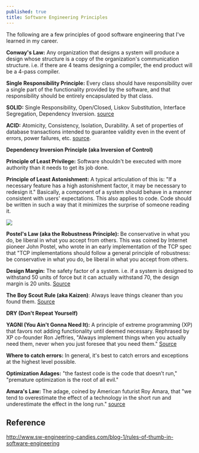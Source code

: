 ```yaml
---
published: true
title: Software Engineering Principles
---
```

The following are a few principles of good software engineering that I've learned in my career.

**Conway's Law:** Any organization that designs a system will produce a design whose structure is a copy of the organization's communication structure. i.e. if there are 4 teams designing a compiler, the end product will be a 4-pass compiler.

**Single Responsibility Principle:** Every class should have responsibility over a single part of the functionality provided by the software, and that responsibility should be entirely encapsulated by that class.

**SOLID:** Single Responsibility, Open/Closed, Liskov Substitution, Interface Segregation, Dependency Inversion. [source](http://williamdurand.fr/2013/07/30/from-stupid-to-solid-code/)

**ACID:** Atomicity, Consistency, Isolation, Durability. A set of properties of database transactions intended to guarantee validity even in the event of errors, power failures, etc. [source](https://en.wikipedia.org/wiki/ACID).

**Dependency Inversion Principle (aka Inversion of Control)**

**Principle of Least Privilege:** Software shouldn't be executed with more authority than it needs to get its job done.

**Principle of Least Astonishment:** A typical articulation of this is: "If a necessary feature has a high astonishment factor, it may be necessary to redesign it." Basically, a component of a system should behave in a manner consistent with users' expectations. This also applies to code. Code should be written in such a way that it minimizes the surprise of someone reading it.

![]({{site.cdn_path}}/2017/09/15/wtf.png)

**Postel's Law (aka the Robustness Principle):** Be conservative in what you do, be liberal in what you accept from others. This was coined by Internet pioneer John Postel, who wrote in an early implementation of the TCP spec that "TCP implementations should follow a general principle of robustness: be conservative in what you do, be liberal in what you accept from others.

**Design Margin:** The safety factor of a system. i.e. if a system is designed to withstand 50 units of force but it can actually withstand 70, the design margin is 20 units. [Source](https://en.wikipedia.org/wiki/Factor_of_safety)

**The Boy Scout Rule (aka Kaizen)**: Always leave things cleaner than you found them. [Source](http://programmer.97things.oreilly.com/wiki/index.php/The_Boy_Scout_Rule)

**DRY (Don't Repeat Yourself)**

**YAGNI (You Ain't Gonna Need It):** A principle of extreme programming (XP) that favors not adding functionality until deemed necessary. Rephrased by XP co-founder Ron Jeffries, "Always implement things when you actually need them, never when you just foresee that you need them." [Source](https://en.wikipedia.org/wiki/You_aren%27t_gonna_need_it)

**Where to catch errors:** In general, it's best to catch errors and exceptions at the highest level possible.

**Optimization Adages:** "the fastest code is the code that doesn’t run," "premature optimization is the root of all evil."

**Amara's Law:** The adage, coined by American futurist Roy Amara, that "we tend to overestimate the effect of a technology in the short run and underestimate the effect in the long run." [source](https://en.wikipedia.org/wiki/Roy_Amara)

## Reference

http://www.sw-engineering-candies.com/blog-1/rules-of-thumb-in-software-engineering
